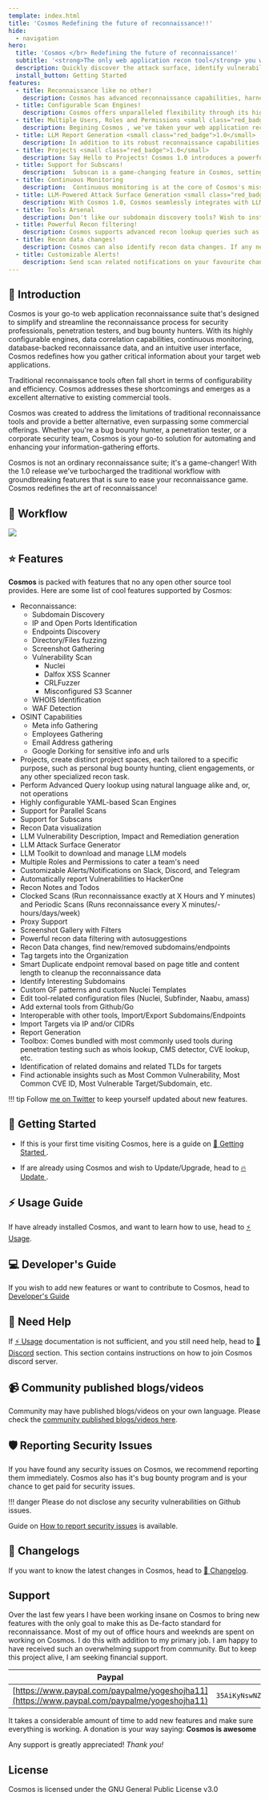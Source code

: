 ```yaml
---
template: index.html
title: 'Cosmos Redefining the future of reconnaissance!!'
hide:
  - navigation
hero:
  title: 'Cosmos </br> Redefining the future of reconnaissance!'
  subtitle: '<strong>The only web application recon tool</strong> you will ever need!'
  description: Quickly discover the attack surface, identify vulnerabilities using highly customizable and powerful scan engines. <br><br>Enjoy peace of mind with Cosmos's continous monitoring, deeper reconnaissance and open-source powered Vulnerability Scanner.
  install_button: Getting Started
features:
  - title: Reconnaissance like no other!
    description: Cosmos has advanced reconnaissance capabilities, harnessing a range of open-source tools to deliver a comprehensive web application reconnaissance experience. With it's intuitive User Interface, it excels in subdomain discovery, pinpointing IP addresses and open ports, collecting endpoints, conducting directory and file fuzzing, capturing screenshots, and performing vulnerability scans. To summarize, it does end-to-end reconnaissance. With WHOIS identification and WAF detection, it offers deep insights into target domains. Additionally, it also identifies misconfigured S3 buckets and find interesting subdomains and URLS, based on specific keywords to helps you identify your next target, making it an go to tool for efficient reconnaissance.
  - title: Configurable Scan Engines!
    description: Cosmos offers unparalleled flexibility through its highly configurable scan engines, based on a YAML-based configuration. It offers the freedom to create and customize recon scan engines based on any kind of requirement. Users can tailor them to their specific objectives and preferences, from thread management to timeout settings and rate-limit configurations, everything is customizable. Additionally, Cosmos offers a range of pre-configured scan engines right out of the box, including Full Scan, Passive Scan, Screenshot Gathering, and the OSINT Scan Engine. These ready-to-use engines eliminate the need for extensive manual setup, aligning perfectly with Cosmos's core mission of simplifying the reconnaissance process and enabling users to effortlessly access the right reconnaissance data with minimal effort.
  - title: Multiple Users, Roles and Permissions <small class="red_badge">1.0</small>
    description: Begining Cosmos , we've taken your web application reconnaissance to a whole new level of control and security. Now, you can assign distinct roles to your team members—Sys Admin, Penetration Tester, and Auditor—each with precisely defined permissions to tailor their access and actions within the Cosmos ecosystem. Sys Admin is a super user that has permission to modify system and scan related configurations, scan engines, create new users, add new tools etc. Super user can initiate scans and subscans effortlessly. Penetration Tester will be allowed to modify and initiate scans and subscans, add or update targets, etc. A penetration tester will not be allowed to modify system configurations. Auditor can only view and download the report. An auditor can not change any system or scan related configurations nor can initiate any scans or subscans.
  - title: LLM Report Generation <small class="red_badge">1.0</small>
    description: In addition to its robust reconnaissance capabilities, Cosmos goes the extra mile by simplifying the report generation process, recognizing the crucial role that PDF reports play in the realm of end-to-end reconnaissance. Users can effortlessly generate and customize PDF reports to suit their exact needs. Whether it's a Full Scan Report, Vulnerability Report, or a concise reconnaissance report, Cosmos provides the flexibility to choose the report type that best communicates your findings. Moreover, the level of customization is unparalleled, allowing users to select report colors, fine-tune executive summaries, and even add personalized touches like company names and footers. With LLM integration, your reports aren't just a report, with remediation steps, and impacts, you get 360-degree view of the vulnerabilities you've uncovered.
  - title: Projects <small class="red_badge">1.0</small>
    description: Say Hello to Projects! Cosmos 1.0 introduces a powerful addition that enables you to efficiently organize your web application reconnaissance efforts. With this feature, you can create distinct project spaces, each tailored to a specific purpose, such as personal bug bounty hunting, client engagements, or any other specialized recon task. Each projects will have separate dashboard and all the scan results will be separated from each projects, while scan engines and configuration will be shared across all the projects.
  - title: Support for Subscans!
    description:  Subscan is a game-changing feature in Cosmos, setting it apart as the only open-source tool of its kind to offer this capability. With Subscan, waiting for the entire pipeline to complete is a thing of the past. Now, users can swiftly respond to newfound discoveries during reconnaissance. Whether you've stumbled upon an intriguing subdomain and wish to conduct a focused port scan or want to delve deeper with a vulnerability assessment, Cosmos has you covered.
  - title: Continuous Monitoring
    description:  Continuous monitoring is at the core of Cosmos's mission, and it's robust continuous monitoring feature ensures that their targets are under constant scrutiny. With the flexibility to schedule scans at regular intervals, penetration testers can effortlessly stay informed about their targets. What sets Cosmos apart is its seamless integration with popular notification channels such as Discord, Slack, and Telegram, delivering real-time alerts for newly discovered subdomains, vulnerabilities, or any changes in reconnaissance data. One can run clocked scan (Run reconnaissance exactly at X Hours and Y minutes) and Periodic Scans (Runs reconnaissance every X minutes/hours/days/week).
  - title: LLM-Powered Attack Surface Generation <small class="red_badge">1.0</small>
    description: With Cosmos 1.0, Cosmos seamlessly integrates with LLM to identify the attacks that you can likely perform on a subdomain. By making use of reconnaissance data such as page title, open ports, subdomain name etc, Cosmos can advice you the attacks you could perform on a target. Cosmos will also provide you the rationale on why the specific attack is likely to be successful.
  - title: Tools Arsenal
    description: Don't like our subdomain discovery tools? Wish to install any external tools? Cosmos supports tools of your choice, update them, add them or remove simply from Tools Arsenal section.
  - title: Powerful Recon filtering!
    description: Cosmos supports advanced recon lookup queries such as <code>name=admin&http_status=200</code> or <code>cve_id=CVE-1234-5678</code>! Combine multiple queries with operators such as &,| etc.
  - title: Recon data changes!
    description: Cosmos can also identify recon data changes. If any new vulnerabilities has been identified, or any subdomain no longer found, Cosmos can detect the changes. Cosmos can also send recon data changes notifications on your favourite notification channels.
  - title: Customizable Alerts!
    description: Send scan related notifications on your favourite channel such as Discord, Slack or Telegram.
---
```


## 🥷 Introduction

Cosmos is your go-to web application reconnaissance suite that's designed to simplify and streamline the reconnaissance process for security professionals, penetration testers, and bug bounty hunters. With its highly configurable engines, data correlation capabilities, continuous monitoring, database-backed reconnaissance data, and an intuitive user interface, Cosmos redefines how you gather critical information about your target web applications.

Traditional reconnaissance tools often fall short in terms of configurability and efficiency. Cosmos addresses these shortcomings and emerges as a excellent alternative to existing commercial tools.

Cosmos was created to address the limitations of traditional reconnaissance tools and provide a better alternative, even surpassing some commercial offerings. Whether you're a bug bounty hunter, a penetration tester, or a corporate security team, Cosmos is your go-to solution for automating and enhancing your information-gathering efforts.

Cosmos is not an ordinary reconnaissance suite; it's a game-changer! With the 1.0 release we've turbocharged the traditional workflow with groundbreaking features that is sure to ease your reconnaissance game. Cosmos redefines the art of reconnaissance!


## 🧭 Workflow

<img src="https://github.com/yogeshojha/Cosmos/assets/17223002/10c475b8-b4a8-440d-9126-77fe2038a386">

## ⭐ Features

**Cosmos** is packed with features that no any open other source tool provides. Here are some list of cool features supported by Cosmos:

* Reconnaissance:
  * Subdomain Discovery
  * IP and Open Ports Identification
  * Endpoints Discovery
  * Directory/Files fuzzing
  * Screenshot Gathering
  * Vulnerability Scan
    * Nuclei
    * Dalfox XSS Scanner
    * CRLFuzzer
    * Misconfigured S3 Scanner
  * WHOIS Identification
  * WAF Detection
* OSINT Capabilities
  * Meta info Gathering
  * Employees Gathering
  * Email Address gathering
  * Google Dorking for sensitive info and urls
* Projects, create distinct project spaces, each tailored to a specific purpose, such as personal bug bounty hunting, client engagements, or any other specialized recon task.
* Perform Advanced Query lookup using natural language alike and, or, not operations
* Highly configurable YAML-based Scan Engines
* Support for Parallel Scans
* Support for Subscans
* Recon Data visualization
* LLM Vulnerability Description, Impact and Remediation generation
* LLM Attack Surface Generator
* LLM Toolkit to download and manage LLM models
* Multiple Roles and Permissions to cater a team's need
* Customizable Alerts/Notifications on Slack, Discord, and Telegram
* Automatically report Vulnerabilities to HackerOne
* Recon Notes and Todos
* Clocked Scans (Run reconnaissance exactly at X Hours and Y minutes) and Periodic Scans (Runs reconnaissance every X minutes/- hours/days/week)
* Proxy Support
* Screenshot Gallery with Filters
* Powerful recon data filtering with autosuggestions
* Recon Data changes, find new/removed subdomains/endpoints
* Tag targets into the Organization
* Smart Duplicate endpoint removal based on page title and content length to cleanup the reconnaissance data
* Identify Interesting Subdomains
* Custom GF patterns and custom Nuclei Templates
* Edit tool-related configuration files (Nuclei, Subfinder, Naabu, amass)
* Add external tools from Github/Go
* Interoperable with other tools, Import/Export Subdomains/Endpoints
* Import Targets via IP and/or CIDRs
* Report Generation
* Toolbox: Comes bundled with most commonly used tools during penetration testing such as whois lookup, CMS detector, CVE lookup, etc.
* Identification of related domains and related TLDs for targets
* Find actionable insights such as Most Common Vulnerability, Most Common CVE ID, Most Vulnerable Target/Subdomain, etc.

!!! tip
    Follow [me on Twitter](//twitter.com/ojhayogesh11) to keep yourself updated about new features.

## 🚀 Getting Started

* If this is your first time visiting Cosmos, here is a guide on [🚀 Getting Started ](getting-started.md).

* If are already using Cosmos and wish to Update/Upgrade, head to [🔥 Update ](update/index.md).

## ⚡ Usage Guide

If have already installed Cosmos, and want to learn how to use, head to [⚡ Usage](usage/index.md).

## 💻 Developer's Guide

If you wish to add new features or want to contribute to Cosmos, head to [Developer's Guide](developer/index.html)

## 🙋 Need Help

If [⚡ Usage](usage/index.md) documentation is not sufficient, and you still need help, head to [💁 Discord](community/discord.md) section. This section contains instructions on how to join Cosmos discord server.

## 📹 Community published blogs/videos

Community may have published blogs/videos on your own language. Please check the [community published blogs/videos here](community/blog-videos.md).

## 🛡️ Reporting Security Issues

If you have found any security issues on Cosmos, we recommend reporting them immediately. Cosmos also has it's bug bounty program and is your chance to get paid for security issues.

!!! danger
    Please do not disclose any security vulnerabilities on Github issues.

Guide on [How to report security issues](security/index.md) is available.

## 🤖 Changelogs

If you want to know the latest changes in Cosmos, head to [🤖 Changelog](changelog.md).

## Support

Over the last few years I have been working insane on Cosmos to bring new features with the only goal to make this as De-facto standard for reconnaissance. Most of my out of office hours and weeknds are spent on working on Cosmos. I do this with addition to my primary job. I am happy to have received such an overwhelming support from community. But to keep this project alive, I am seeking financial support.

|                                                                       Paypal                                                                       |                                                            Bitcoin                                                             |                                                            Ethereum                                                            |
| :-------------------------------------------------------------------------------------------------------------------------------------------------: | :----------------------------------------------------------------------------------------------------------------------------: | :----------------------------------------------------------------------------------------------------------------------------: |
|[https://www.paypal.com/paypalme/yogeshojha11](https://www.paypal.com/paypalme/yogeshojha11)                                 |                                              `35AiKyNswNZ4TZUSdriHopSCjNMPi63BCX`                                              |                                          `0xe7A337Da6ff98A28513C26A7Fec8C9b42A63d346`                                          |

It takes a considerable amount of time to add new features and make sure everything is working. A donation is your way saying: **Cosmos is awesome**

Any support is greatly appreciated! _Thank you!_

## License

Cosmos is licensed under the GNU General Public License v3.0
